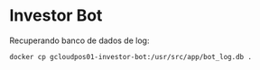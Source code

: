 # Investor Bot

Recuperando banco de dados de log:

```bash
docker cp gcloudpos01-investor-bot:/usr/src/app/bot_log.db .
```

